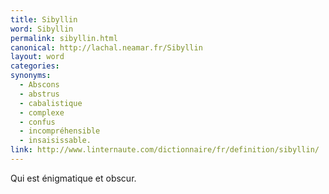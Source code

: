 ```yaml
---
title: Sibyllin
word: Sibyllin
permalink: sibyllin.html
canonical: http://lachal.neamar.fr/Sibyllin
layout: word
categories:
synonyms:
  - Abscons
  - abstrus
  - cabalistique
  - complexe
  - confus
  - incompréhensible
  - insaisissable.
link: http://www.linternaute.com/dictionnaire/fr/definition/sibyllin/
---
```


Qui est énigmatique et obscur.

